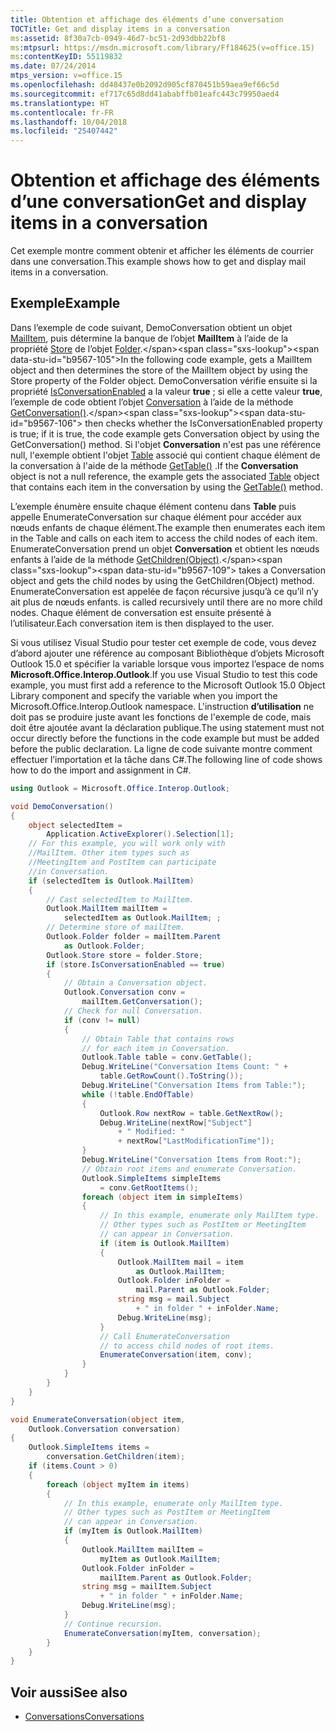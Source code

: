 ```yaml
---
title: Obtention et affichage des éléments d’une conversation
TOCTitle: Get and display items in a conversation
ms:assetid: 8f30a7cb-0949-46d7-bc51-2d93dbb22bf8
ms:mtpsurl: https://msdn.microsoft.com/library/Ff184625(v=office.15)
ms:contentKeyID: 55119832
ms.date: 07/24/2014
mtps_version: v=office.15
ms.openlocfilehash: dd48437e0b2092d905cf870451b59aea9ef66c5d
ms.sourcegitcommit: ef717c65d8dd41ababffb01eafc443c79950aed4
ms.translationtype: HT
ms.contentlocale: fr-FR
ms.lasthandoff: 10/04/2018
ms.locfileid: "25407442"
---
```

# <a name="get-and-display-items-in-a-conversation"></a><span data-ttu-id="b9567-102">Obtention et affichage des éléments d’une conversation</span><span class="sxs-lookup"><span data-stu-id="b9567-102">Get and display items in a conversation</span></span>

<span data-ttu-id="b9567-103">Cet exemple montre comment obtenir et afficher les éléments de courrier dans une conversation.</span><span class="sxs-lookup"><span data-stu-id="b9567-103">This example shows how to get and display mail items in a conversation.</span></span>

## <a name="example"></a><span data-ttu-id="b9567-104">Exemple</span><span class="sxs-lookup"><span data-stu-id="b9567-104">Example</span></span>

<span data-ttu-id="b9567-105">Dans l’exemple de code suivant, DemoConversation obtient un objet [MailItem](https://msdn.microsoft.com/library/bb643865\(v=office.15\)), puis détermine la banque de l’objet **MailItem** à l’aide de la propriété [Store](https://msdn.microsoft.com/library/bb609093\(v=office.15\)) de l’objet [Folder](https://msdn.microsoft.com/library/bb645774\(v=office.15\)).</span><span class="sxs-lookup"><span data-stu-id="b9567-105">In the following code example,   gets a MailItem object and then determines the store of the MailItem object by using the Store property of the Folder object.</span></span> <span data-ttu-id="b9567-106">DemoConversation vérifie ensuite si la propriété [IsConversationEnabled](https://msdn.microsoft.com/library/ff185030\(v=office.15\)) a la valeur **true** ; si elle a cette valeur **true**, l’exemple de code obtient l’objet [Conversation](https://msdn.microsoft.com/library/ff184711\(v=office.15\)) à l’aide de la méthode [GetConversation()](https://msdn.microsoft.com/library/ff184974\(v=office.15\)).</span><span class="sxs-lookup"><span data-stu-id="b9567-106"> then checks whether the IsConversationEnabled property is true; if it is true, the code example gets Conversation object by using the GetConversation() method.</span></span> <span data-ttu-id="b9567-107">Si l'objet **Conversation** n'est pas une référence null, l'exemple obtient l'objet [Table](https://msdn.microsoft.com/library/bb652856\(v=office.15\)) associé qui contient chaque élément de la conversation à l'aide de la méthode [GetTable()](https://msdn.microsoft.com/library/ff185184\(v=office.15\)) .</span><span class="sxs-lookup"><span data-stu-id="b9567-107">If the **Conversation** object is not a null reference, the example gets the associated [Table](https://msdn.microsoft.com/library/bb652856\(v=office.15\)) object that contains each item in the conversation by using the [GetTable()](https://msdn.microsoft.com/library/ff185184\(v=office.15\)) method.</span></span> 

<span data-ttu-id="b9567-108">L’exemple énumère ensuite chaque élément contenu dans **Table** puis appelle EnumerateConversation sur chaque élément pour accéder aux nœuds enfants de chaque élément.</span><span class="sxs-lookup"><span data-stu-id="b9567-108">The example then enumerates each item in the Table and calls   on each item to access the child nodes of each item.</span></span> <span data-ttu-id="b9567-109">EnumerateConversation prend un objet **Conversation** et obtient les nœuds enfants à l’aide de la méthode [GetChildren(Object)](https://msdn.microsoft.com/library/ff184854\(v=office.15\)).</span><span class="sxs-lookup"><span data-stu-id="b9567-109"> takes a Conversation object and gets the child nodes by using the GetChildren(Object) method.</span></span> <span data-ttu-id="b9567-110">EnumerateConversation est appelée de façon récursive jusqu’à ce qu’il n’y ait plus de nœuds enfants.</span><span class="sxs-lookup"><span data-stu-id="b9567-110"> is called recursively until there are no more child nodes.</span></span> <span data-ttu-id="b9567-111">Chaque élément de conversation est ensuite présenté à l’utilisateur.</span><span class="sxs-lookup"><span data-stu-id="b9567-111">Each conversation item is then displayed to the user.</span></span>

<span data-ttu-id="b9567-112">Si vous utilisez Visual Studio pour tester cet exemple de code, vous devez d’abord ajouter une référence au composant Bibliothèque d’objets Microsoft Outlook 15.0 et spécifier la variable lorsque vous importez l’espace de noms **Microsoft.Office.Interop.Outlook**.</span><span class="sxs-lookup"><span data-stu-id="b9567-112">If you use Visual Studio to test this code example, you must first add a reference to the Microsoft Outlook 15.0 Object Library component and specify the   variable when you import the Microsoft.Office.Interop.Outlook namespace.</span></span> <span data-ttu-id="b9567-113">L'instruction **d’utilisation** ne doit pas se produire juste avant les fonctions de l'exemple de code, mais doit être ajoutée avant la déclaration publique.</span><span class="sxs-lookup"><span data-stu-id="b9567-113">The using statement must not occur directly before the functions in the code example but must be added before the public   declaration.</span></span> <span data-ttu-id="b9567-114">La ligne de code suivante montre comment effectuer l’importation et la tâche dans C\#.</span><span class="sxs-lookup"><span data-stu-id="b9567-114">The following line of code shows how to do the import and assignment in C#.</span></span>

```csharp
using Outlook = Microsoft.Office.Interop.Outlook;
```


```csharp
void DemoConversation()
{
    object selectedItem = 
        Application.ActiveExplorer().Selection[1];
    // For this example, you will work only with 
    //MailItem. Other item types such as
    //MeetingItem and PostItem can participate 
    //in Conversation.
    if (selectedItem is Outlook.MailItem)
    {
        // Cast selectedItem to MailItem.
        Outlook.MailItem mailItem =
            selectedItem as Outlook.MailItem; ;
        // Determine store of mailItem.
        Outlook.Folder folder = mailItem.Parent
            as Outlook.Folder;
        Outlook.Store store = folder.Store;
        if (store.IsConversationEnabled == true)
        {
            // Obtain a Conversation object.
            Outlook.Conversation conv =
                mailItem.GetConversation();
            // Check for null Conversation.
            if (conv != null)
            {
                // Obtain Table that contains rows 
                // for each item in Conversation.
                Outlook.Table table = conv.GetTable();
                Debug.WriteLine("Conversation Items Count: " +
                    table.GetRowCount().ToString());
                Debug.WriteLine("Conversation Items from Table:");
                while (!table.EndOfTable)
                {
                    Outlook.Row nextRow = table.GetNextRow();
                    Debug.WriteLine(nextRow["Subject"]
                        + " Modified: "
                        + nextRow["LastModificationTime"]);
                }
                Debug.WriteLine("Conversation Items from Root:");
                // Obtain root items and enumerate Conversation.
                Outlook.SimpleItems simpleItems 
                    = conv.GetRootItems();
                foreach (object item in simpleItems)
                {
                    // In this example, enumerate only MailItem type.
                    // Other types such as PostItem or MeetingItem
                    // can appear in Conversation.
                    if (item is Outlook.MailItem)
                    {
                        Outlook.MailItem mail = item
                            as Outlook.MailItem;
                        Outlook.Folder inFolder =
                            mail.Parent as Outlook.Folder;
                        string msg = mail.Subject
                            + " in folder " + inFolder.Name;
                        Debug.WriteLine(msg);
                    }
                    // Call EnumerateConversation 
                    // to access child nodes of root items.
                    EnumerateConversation(item, conv);
                }
            }
        }
    }
}

void EnumerateConversation(object item,
    Outlook.Conversation conversation)
{
    Outlook.SimpleItems items =
        conversation.GetChildren(item);
    if (items.Count > 0)
    {
        foreach (object myItem in items)
        {
            // In this example, enumerate only MailItem type.
            // Other types such as PostItem or MeetingItem
            // can appear in Conversation.
            if (myItem is Outlook.MailItem)
            {
                Outlook.MailItem mailItem =
                    myItem as Outlook.MailItem;
                Outlook.Folder inFolder =
                    mailItem.Parent as Outlook.Folder;
                string msg = mailItem.Subject
                    + " in folder " + inFolder.Name;
                Debug.WriteLine(msg);
            }
            // Continue recursion.
            EnumerateConversation(myItem, conversation);
        }
    }
}
```

## <a name="see-also"></a><span data-ttu-id="b9567-115">Voir aussi</span><span class="sxs-lookup"><span data-stu-id="b9567-115">See also</span></span>

- [<span data-ttu-id="b9567-116">Conversations</span><span class="sxs-lookup"><span data-stu-id="b9567-116">Conversations</span></span>](conversations.md)

